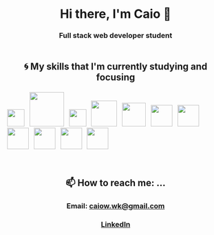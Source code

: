 # <div align=center>Hi there, I'm Caio 👋</div>
### <div align=center>Full stack web developer student</div><br/>


## <div align=center>:cyclone: My skills that I'm currently studying and focusing</div>
### <div align=center>    
  <img src='https://seeklogo.com/images/J/javascript-logo-8892AEFCAC-seeklogo.com.png' width='40' /> &nbsp;
  <img src='https://d2eip9sf3oo6c2.cloudfront.net/tags/images/000/001/074/landscape/nextjs.png' width='80' /> &nbsp;
  <img src='https://assets.stickpng.com/images/5848309bcef1014c0b5e4a9a.png' width='40' /> &nbsp;
  <img src='https://cdn.worldvectorlogo.com/logos/redux-saga.svg' width='60' /> &nbsp;
  <img src='https://seeklogo.com/images/R/react-logo-7B3CE81517-seeklogo.com.png' width='55' /> &nbsp;
  <img src='https://raw.githubusercontent.com/styled-components/brand/master/styled-components.png' width='50' /> &nbsp;
  <img src='https://seeklogo.com/images/N/nodejs-logo-FBE122E377-seeklogo.com.png' width='50' />  &nbsp;
  <img src='https://seeklogo.com/images/N/nestjs-logo-09342F76C0-seeklogo.com.png' width='50' />  &nbsp;
  <img src='https://upload.wikimedia.org/wikipedia/commons/thumb/4/4c/Typescript_logo_2020.svg/512px-Typescript_logo_2020.svg.png' width='50' /> &nbsp;
  <img src='https://www.iconfinder.com/data/icons/logos-brands-5/24/postgresql-512.png' width='50' />  &nbsp; <img src='https://img.icons8.com/color/452/mongodb.png' width='50' />   
</div><br/>


<!--
## <div align=center>🤔 I’m looking for help with ...</div>
### <div align=center></div><br/>
-->

## <div align=center>📫 How to reach me: ...</div>
### <div align=center>Email: caiow.wk@gmail.com</div>
### <div align=center>[LinkedIn](https://www.linkedin.com/in/kxk/)</div><br/>
